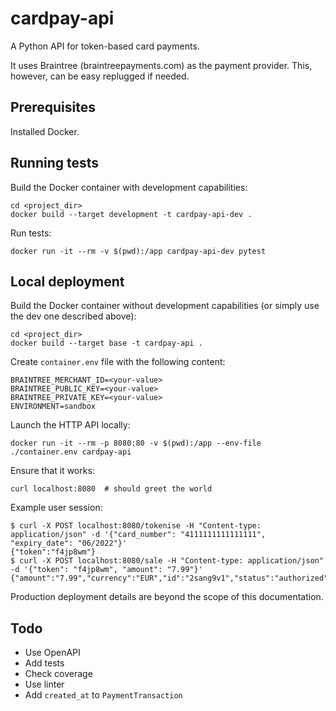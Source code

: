 # cardpay-api

A Python API for token-based card payments.

It uses Braintree (braintreepayments.com) as the payment provider.
This, however, can be easy replugged if needed.


## Prerequisites

Installed Docker.


## Running tests

Build the Docker container with development capabilities:

    cd <project_dir>
    docker build --target development -t cardpay-api-dev .

Run tests:

    docker run -it --rm -v $(pwd):/app cardpay-api-dev pytest


## Local deployment

Build the Docker container without development capabilities (or simply use the dev one described above):

    cd <project_dir>
    docker build --target base -t cardpay-api .

Create `container.env` file with the following content:

    BRAINTREE_MERCHANT_ID=<your-value>
    BRAINTREE_PUBLIC_KEY=<your-value>
    BRAINTREE_PRIVATE_KEY=<your-value>
    ENVIRONMENT=sandbox

Launch the HTTP API locally:

    docker run -it --rm -p 8080:80 -v $(pwd):/app --env-file ./container.env cardpay-api

Ensure that it works:

    curl localhost:8080  # should greet the world

Example user session:

    $ curl -X POST localhost:8080/tokenise -H "Content-type: application/json" -d '{"card_number": "4111111111111111", "expiry_date": "06/2022"}'
    {"token":"f4jp8wm"}
    $ curl -X POST localhost:8080/sale -H "Content-type: application/json" -d '{"token": "f4jp8wm", "amount": "7.99"}'
    {"amount":"7.99","currency":"EUR","id":"2sang9v1","status":"authorized"}

Production deployment details are beyond the scope of this documentation.


## Todo

* Use OpenAPI
* Add tests
* Check coverage
* Use linter
* Add `created_at` to `PaymentTransaction`
